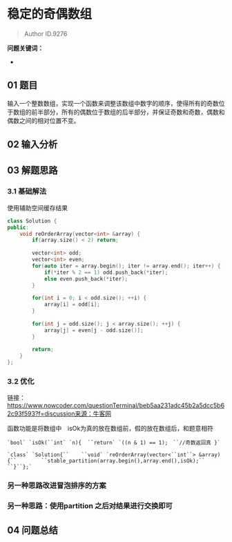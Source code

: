 # 稳定的奇偶数组
> Author ID.9276 

**问题关键词：**

- 

## 01 题目

输入一个整数数组，实现一个函数来调整该数组中数字的顺序，使得所有的奇数位于数组的前半部分，所有的偶数位于数组的后半部分，并保证奇数和奇数，偶数和偶数之间的相对位置不变。

## 02 输入分析



## 03 解题思路

### 3.1 基础解法

使用辅助空间缓存结果

```c++
class Solution {
public:
    void reOrderArray(vector<int> &array) {
        if(array.size() < 2) return;
        
        vector<int> odd;
        vector<int> even;
        for(auto iter = array.begin(); iter != array.end(); iter++) {
            if(*iter % 2 == 1) odd.push_back(*iter);
            else even.push_back(*iter);
        }
        
        for(int i = 0; i < odd.size(); ++i) {
            array[i] = odd[i];
        }
        
        for(int j = odd.size(); j < array.size(); ++j) {
            array[j] = even[j - odd.size()];
        }
        
        return;
    }
};
```

### 3.2 优化

链接：https://www.nowcoder.com/questionTerminal/beb5aa231adc45b2a5dcc5b62c93f593?f=discussion来源：牛客网

  函数功能是将数组中　isOk为真的放在数组前，假的放在数组后，和题意相符 



```
`bool` `isOk(``int` `n){  ``return` `((n & 1) == 1);　``//奇数返回真 }`
```



```
`class` `Solution{``    ``void` `reOrderArray(vector<``int``> &array){``        ``stable_partition(array.begin(),array.end(),isOk);``    ``}``};`
```



### 另一种思路改进冒泡排序的方案

### 另一种思路：使用partition 之后对结果进行交换即可

## 04 问题总结

